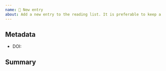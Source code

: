 ```yaml
---
name: 📝 New entry
about: Add a new entry to the reading list. It is preferable to keep a summary of what you understand.
---
```


## Metadata

* DOI: 

## Summary


